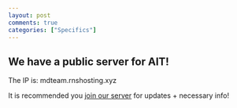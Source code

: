 ```yaml
---
layout: post
comments: true
categories: ["Specifics"]
---
```

## We have a public server for AIT!

The IP is: mdteam.rnshosting.xyz

It is recommended you [join our server](https://discord.com/invite/tMrB5p3v36) for updates + necessary info!